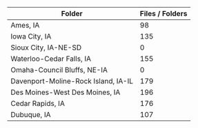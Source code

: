 | Folder                              |   Files / Folders |
|-------------------------------------|-------------------|
| Ames, IA                            |                98 |
| Iowa City, IA                       |               135 |
| Sioux City, IA-NE-SD                |                 0 |
| Waterloo-Cedar Falls, IA            |               155 |
| Omaha-Council Bluffs, NE-IA         |                 0 |
| Davenport-Moline-Rock Island, IA-IL |               179 |
| Des Moines-West Des Moines, IA      |               196 |
| Cedar Rapids, IA                    |               176 |
| Dubuque, IA                         |               107 |
